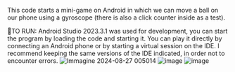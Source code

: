 This code starts a mini-game on Android in which we can move a ball on our phone using a gyroscope (there is also a click counter inside as a test).

👾TO RUN:
Android Studio 2023.3.1 was used for development, you can start the program by loading the code and starting it.
You can play it directly by connecting an Android phone or by starting a virtual session on the IDE.
I recommend keeping the same versions of the IDE indicated, in order not to encounter errors.
![Immagine 2024-08-27 005014](https://github.com/user-attachments/assets/2376a586-0eba-4f22-80ef-f52b1a7ef93a)
![image](https://github.com/user-attachments/assets/a6877dc0-c404-4b36-a272-a08850b9197e)
![image](https://github.com/user-attachments/assets/1cee9a85-af13-464b-9a9d-812115cb74ca)



